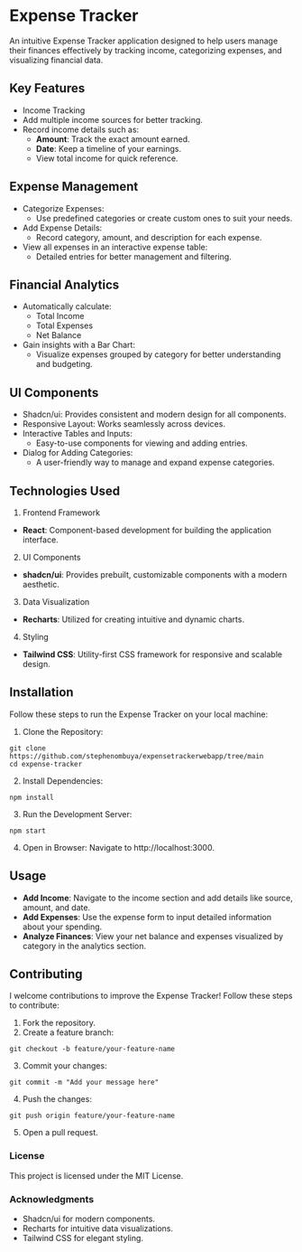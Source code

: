 # **Expense Tracker**
An intuitive Expense Tracker application designed to help users manage their finances effectively by tracking income, categorizing expenses, and visualizing financial data.

## **Key Features**
- Income Tracking
- Add multiple income sources for better tracking.
- Record income details such as:
  - **Amount**: Track the exact amount earned.
  - **Date**: Keep a timeline of your earnings.
  - View total income for quick reference.


## **Expense Management**
- Categorize Expenses:
  - Use predefined categories or create custom ones to suit your needs.
- Add Expense Details:
  - Record category, amount, and description for each expense.
- View all expenses in an interactive expense table:
  - Detailed entries for better management and filtering.


## **Financial Analytics**
- Automatically calculate:
  - Total Income
  - Total Expenses
  - Net Balance
- Gain insights with a Bar Chart:
  - Visualize expenses grouped by category for better understanding and budgeting.



## **UI Components**
- Shadcn/ui: Provides consistent and modern design for all components.
- Responsive Layout: Works seamlessly across devices.
- Interactive Tables and Inputs:
  - Easy-to-use components for viewing and adding entries.
- Dialog for Adding Categories:
  - A user-friendly way to manage and expand expense categories.


## **Technologies Used**
1. Frontend Framework
  - **React**: Component-based development for building the application interface.
2. UI Components
  - **shadcn/ui**: Provides prebuilt, customizable components with a modern aesthetic.
3. Data Visualization
  - **Recharts**: Utilized for creating intuitive and dynamic charts.
4. Styling
  - **Tailwind CSS**: Utility-first CSS framework for responsive and scalable design.



## **Installation**
Follow these steps to run the Expense Tracker on your local machine:

1. Clone the Repository:

```
git clone https://github.com/stephenombuya/expensetrackerwebapp/tree/main
cd expense-tracker
```

2. Install Dependencies:

```
npm install
```

3. Run the Development Server:

```
npm start
```

4. Open in Browser: Navigate to http://localhost:3000.



## **Usage**
- **Add Income**: Navigate to the income section and add details like source, amount, and date.
- **Add Expenses**: Use the expense form to input detailed information about your spending.
- **Analyze Finances**: View your net balance and expenses visualized by category in the analytics section.


  
## **Contributing**
I welcome contributions to improve the Expense Tracker! Follow these steps to contribute:

1. Fork the repository.
2. Create a feature branch:

```
git checkout -b feature/your-feature-name
```

3. Commit your changes:

```
git commit -m "Add your message here"
```

4. Push the changes:

```
git push origin feature/your-feature-name
```

5. Open a pull request.


### **License**
This project is licensed under the MIT License.


### **Acknowledgments**
- Shadcn/ui for modern components.
- Recharts for intuitive data visualizations.
- Tailwind CSS for elegant styling.
